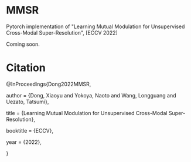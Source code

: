 # MMSR
Pytorch implementation of "Learning Mutual Modulation for Unsupervised Cross-Modal Super-Resolution", [ECCV 2022] 


Coming soon.  


# Citation
@InProceedings{Dong2022MMSR,

  author    = {Dong, Xiaoyu and Yokoya, Naoto and Wang, Longguang and Uezato, Tatsumi},
  
  title     = {Learning Mutual Modulation for Unsupervised Cross-Modal Super-Resolution},
  
  booktitle = {ECCV},
  
  year      = {2022},
  
}
